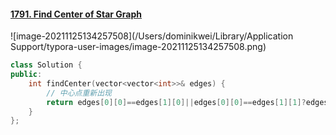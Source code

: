 #### [1791. Find Center of Star Graph](https://leetcode-cn.com/problems/find-center-of-star-graph/)

![image-20211125134257508](/Users/dominikwei/Library/Application Support/typora-user-images/image-20211125134257508.png)

```c++
class Solution {
public:
    int findCenter(vector<vector<int>>& edges) {
        // 中心点重新出现
        return edges[0][0]==edges[1][0]||edges[0][0]==edges[1][1]?edges[0][0]:edges[0][1];
    }
};
```

